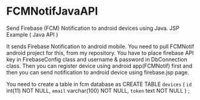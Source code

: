 # FCMNotifJavaAPI
Send Firebase (FCM) Notification to android devices using Java. JSP Example  ( Java API )

It sends Firebase Notification to android mobile. You need to pull FCMNotif android project for this, from my repository.
You have to place firebase API key in FirebaseConfig class and username & password in DbConnection class.
Then you can register device using android app(FCMNotif) first and then you can send notification to android device using firebase.jsp page.

You need to create a table in fcm database as
CREATE TABLE `devices` (
  `id` int(11) NOT NULL,
  `email` varchar(100) NOT NULL,
  `token` text NOT NULL
) ;
